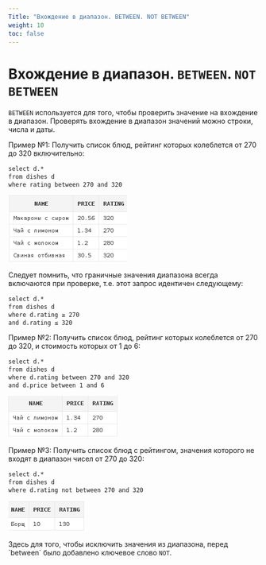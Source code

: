 ```yaml
---
Title: "Вхождение в диапазон. BETWEEN. NOT BETWEEN"
weight: 10
toc: false
---
```


# Вхождение в диапазон. `BETWEEN`. `NOT BETWEEN`

`BETWEEN` используется для того, чтобы проверить значение на вхождение в
диапазон. Проверять вхождение в диапазон значений можно строки, числа и
даты.

Пример №1: Получить список блюд, рейтинг которых колеблется от 270 до
320 включительно:

    select d.*
    from dishes d
    where rating between 270 and 320

![](/img/3_select/rating_between_270_320.png)

Следует помнить, что граничные значения диапазона всегда включаются при
проверке, т.е. этот запрос идентичен следующему:

    select d.*
    from dishes d
    where d.rating ≥ 270
    and d.rating ≤ 320

Пример №2: Получить список блюд, рейтинг которых колеблется от 270 до
320, и стоимость которых от 1 до 6:

    select d.*
    from dishes d
    where d.rating between 270 and 320
    and d.price between 1 and 6

![](/img/3_select/rating_btw_270_320_price_btw_1_6.png)

Пример №3: Получить список блюд с рейтингом, значения которого не входят
в диапазон чисел от 270 до 320:

    select d.*
    from dishes d
    where d.rating not between 270 and 320

![](/img/3_select/rating_not_btw_270_320.png)

Здесь для того, чтобы исключить значения из диапазона, перед \`between\`
было добавлено ключевое слово `NOT`.
